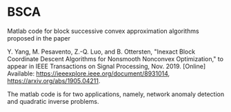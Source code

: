 # BSCA
Matlab code for block successive convex approximation algorithms proposed in the paper

Y. Yang, M. Pesavento, Z.-Q. Luo, and B. Ottersten, "Inexact Block Coordinate Descent Algorithms for Nonsmooth Nonconvex Optimization," to appear in IEEE Transactions on Signal Processing, Nov. 2019. [Online] Available: https://ieeexplore.ieee.org/document/8931014, https://arxiv.org/abs/1905.04211. 

The matlab code is for two applications, namely, network anomaly detection and quadratic inverse problems.
